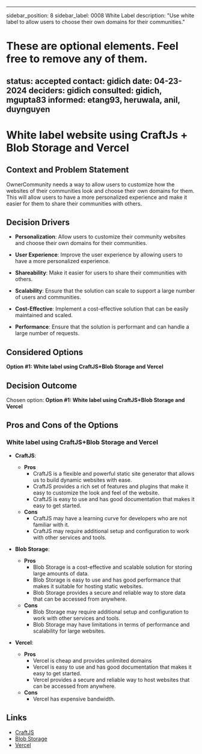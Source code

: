 
---
sidebar_position: 8
sidebar_label: 0008 White Label
description: "Use white label to allow users to choose their own domains for their communities."
# These are optional elements. Feel free to remove any of them.
status: accepted
contact: gidich
date: 04-23-2024
deciders: gidich
consulted: gidich, mgupta83
informed: etang93, heruwala, anil, duynguyen
---

# White label website using CraftJs + Blob Storage and Vercel

## Context and Problem Statement

OwnerCommunity needs a way to allow users to customize how the websites of their communities look and choose their own domains for them. This will allow users to have a more personalized experience and make it easier for them to share their communities with others.

## Decision Drivers

- **Personalization**: Allow users to customize their community websites and choose their own domains for their communities.

- **User Experience**: Improve the user experience by allowing users to have a more personalized experience.

- **Shareability**: Make it easier for users to share their communities with others.

- **Scalability**: Ensure that the solution can scale to support a large number of users and communities.

- **Cost-Effective**: Implement a cost-effective solution that can be easily maintained and scaled.

- **Performance**: Ensure that the solution is performant and can handle a large number of requests.

<!-- - **Security**: Implement a secure solution that protects user data and community websites. -->

## Considered Options

**Option #1: White label using CraftJS+Blob Storage and Vercel**

## Decision Outcome

Chosen option: **Option #1: White label using CraftJS+Blob Storage and Vercel**

## Pros and Cons of the Options

### White label using CraftJS+Blob Storage and Vercel

- **CraftJS**:
  - **Pros**
    - CraftJS is a flexible and powerful static site generator that allows us to build dynamic websites with ease.
    - CraftJS provides a rich set of features and plugins that make it easy to customize the look and feel of the website.
    - CraftJS is easy to use and has good documentation that makes it easy to get started.
  - **Cons**
    - CraftJS may have a learning curve for developers who are not familiar with it.
    - CraftJS may require additional setup and configuration to work with other services and tools.

- **Blob Storage**:
  - **Pros**
    - Blob Storage is a cost-effective and scalable solution for storing large amounts of data.
    - Blob Storage is easy to use and has good performance that makes it suitable for hosting static websites.
    - Blob Storage provides a secure and reliable way to store data that can be accessed from anywhere.
  - **Cons**
    - Blob Storage may require additional setup and configuration to work with other services and tools.
    - Blob Storage may have limitations in terms of performance and scalability for large websites.

- **Vercel**:
  - **Pros**
    - Vercel is cheap and provides unlimited domains
    - Vercel is easy to use and has good documentation that makes it easy to get started.
    - Vercel provides a secure and reliable way to host websites that can be accessed from anywhere.
  - **Cons**
    - Vercel has expensive bandwidth.

## Links

- [CraftJS](https://craftjs.org/)
- [Blob Storage](https://azure.microsoft.com/en-us/services/storage/blobs/)
- [Vercel](https://vercel.com/)
